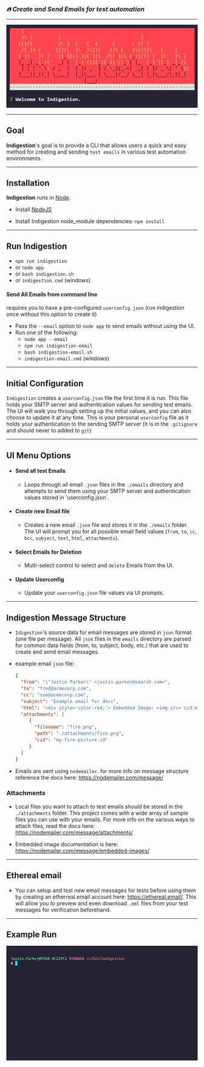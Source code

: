 ### ***🔥 Create and Send Emails for test automation***

---

![Indigestion](./docs/indigestion.png)

---

## Goal
**Indigestion**'s goal is to provide a CLI that allows users a quick and easy method for creating and sending `test emails` in various test automation environments.

---

## Installation
**Indigestion** runs in [Node](https://nodejs.org).

* Install [NodeJS](https://nodejs.org)

* Install Indigestion node_module dependencies:
  `npm install`

---

## Run Indigestion
* `npm run indigestion`
* or `node app`
* or `bash indigestion.sh`
* or `indigestion.cmd` (windows)

#### Send All Emails from command line
requires you to have a pre-configured `userconfig.json` (run indigestion once without this option to create it)
- Pass the `--email` option to `node app` to send emails without using the UI.
- Run one of the following:  
  - `node app --email`
  - `npm run indigestion-email`
  - `bash indigestion-email.sh`
  - `indigestion-email.cmd` (windows)

---

## Initial Configuration

`Indigestion` creates a `userconfig.json` file the first time it is run.  This file holds your SMTP server and authentication values for sending test emails.  The UI will walk you through setting up the initial values, and you can also choose to update it at any time.  This is your personal `userconfig` file as it holds your authentication to the sending SMTP server (it is in the `.gitignore` and should never to added to `git`)

---

## UI Menu Options

* #### Send all test Emails
  * Loops through all email `.json` files in the `./emails` directory and attempts to send them using your SMTP server and authentication values stored in 'userconfig.json`.

* #### Create new Email file
  * Creates a new email `.json` file and stores it in the `./emails` folder.  The UI will prompt you for all possible email field values (`from`, `to`, `cc`, `bcc`, `subject`, `text`, `html`, `attachments`).

* #### Select Emails for Deletion
  * Multi-select control to select and `delete` Emails from the UI.

* #### Update Userconfig
  * Update your `userconfig.json` file values via UI prompts.

---

## Indigestion Message Structure

* `Idigestion`'s source data for email messages are stored in `json` format (one file per message).  All `json` files in the `emails` directory are parsed for common data fields (from, to, subject, body, etc.) that are used to create and send email messages.

* example email `json` file:  
  ```json
  {
    "from": "\"Justin Parker\" <justin.parker@smarsh.com>",
    "to": "fred@acmecorp.com",
    "cc": "sue@acmecorp.com",
    "subject": "Example email for docs",
    "html": "<div style='color:red;'> Embedded Image: <img src='cid:my-fire-picture-id'/> </div>",
    "attachments": [
       {
         "filename": "fire.png",
         "path": "./attachments/fire.png",
         "cid": "my-fire-picture-id"
       }
    ]
  }
  ```

* Emails are sent using `nodemailer`.  for more info on message structure reference the docs here: https://nodemailer.com/message/


### Attachments

* Local files you want to attach to test emails should be stored in the `./attachments` folder.  This project comes with a wide array of sample files you can use with your emails.  For more info on the various ways to attach files, read the docs here: https://nodemailer.com/message/attachments/

* Embedded image documentation is here: https://nodemailer.com/message/embedded-images/

---

## Ethereal email

* You can setup and test new email messages for tests before using them by creating an etherreal.email account here: https://ethereal.email/.  This will allow you to preview and even download `.eml` files from your test messages for verification beforehand.

---

## Example Run

![Indigestion](./docs/indigestion-run.gif)

